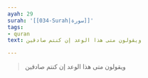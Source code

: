 ```yaml
---
ayah: 29
surah: '[[034-Surah|سورة]]'
tags:
- quran
text: ويقولون متى هذا الوعد إن كنتم صادقين

---
```

> ويقولون متى هذا الوعد إن كنتم صادقين

